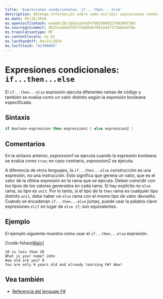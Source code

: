 ```yaml
---
title: 'Expresiones condicionales: if... then... else'
description: Obtenga información sobre cómo escribir expresiones condicionales F# para ejecutar distintas bifurcaciones de código.
ms.date: 05/16/2016
ms.openlocfilehash: eade8c20c1b62a2e9a54700550d832798308f368
ms.sourcegitcommit: 9b552addadfb57fab0b9e7852ed4f1f1b8a42f8e
ms.translationtype: MT
ms.contentlocale: es-ES
ms.lasthandoff: 04/23/2019
ms.locfileid: "61766045"
---
```

# <a name="conditional-expressions-ifthenelse"></a>Expresiones condicionales: `if...then...else`

El `if...then...else` expresión ejecuta diferentes ramas de código y también se evalúa como un valor distinto según la expresión booleana especificada.

## <a name="syntax"></a>Sintaxis

```fsharp
if boolean-expression then expression1 [ else expression2 ]
```

## <a name="remarks"></a>Comentarios

En la sintaxis anterior, *expression1* se ejecuta cuando la expresión booleana se evalúa como `true`; en caso contrario, *expression2* se ejecuta.

A diferencia de otros lenguajes, la `if...then...else` construcción es una expresión, no una instrucción. Esto significa que genera un valor, que es el valor de la última expresión en la rama que se ejecuta. Deben coincidir con los tipos de los valores generados en cada rama. Si hay explícita no `else` rama, su tipo es `unit`. Por lo tanto, si el tipo de la `then` rama es cualquier tipo distinto `unit`, debe haber un `else` rama con el mismo tipo de valor devuelto. Cuando se encadenan `if...then...else` juntas, puede usar la palabra clave expresiones `elif` en lugar de `else if`; son equivalentes.

## <a name="example"></a>Ejemplo

El ejemplo siguiente muestra cómo usar el `if...then...else` expresión.

[!code-fsharp[Main](../../../samples/snippets/fsharp/lang-ref-2/snippet4501.fs)]

```
10 is less than 20
What is your name? John
How old are you? 9
You are only 9 years old and already learning F#? Wow!
```

## <a name="see-also"></a>Vea también

- [Referencia del lenguaje F#](index.md)